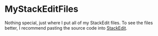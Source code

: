 # MyStackEditFiles
Nothing special, just where I put all of my StackEdit files.
To see the files better, I recommend pasting the source code into [StackEdit](https://stackedit.io/app).

